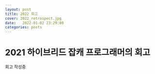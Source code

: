 ```yaml
---
layout: post
title: 2022 회고
cover: 2022_retrospect.jpg
date:   2022-01-02 23:29:00
categories: posts
---
```


# 2021 하이브리드 잡캐 프로그래머의 회고

회고 작성중
